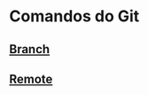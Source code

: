 # Comandos do Git

## [Branch](https://github.com/ghsumiyasu/Git-GitHub/blob/main/README-Comando-Git-Branch-br-pt.md)
## [Remote](https://github.com/ghsumiyasu/Git-GitHub/blob/main/README-Comando-Git-Remote-br-pt.md)

